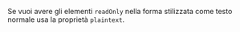 Se vuoi avere gli elementi `readOnly` nella forma stilizzata come testo normale usa la proprietà `plaintext`.
